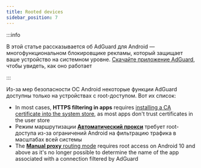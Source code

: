 ```yaml
---
title: Rooted devices
sidebar_position: 7
---
```


:::info

В этой статье рассказывается об AdGuard для Android — многофункциональном блокировщике рекламы, который защищает ваше устройство на системном уровне. [Скачайте приложение AdGuard](https://agrd.io/download-kb-adblock), чтобы увидеть, как оно работает

:::

Из-за мер безопасности ОС Android некоторые функции AdGuard доступны только на устройствах с root-доступом. Вот их список:

- In most cases, **HTTPS filtering in apps** requires [installing a CA certificate into the system store](/adguard-for-android/features/settings#security-certificates), as most apps don't trust certificates in the user store
- Режим маршрутизации [**Автоматический прокси**](/adguard-for-android/features/settings#routing-mode) требует root-доступа из-за ограничений Android на фильтрацию трафика в масштабах всей системы
- The [**Manual proxy** routing mode](/adguard-for-android/features/settings#routing-mode) requires root access on Android 10 and above as it's no longer possible to determine the name of the app associated with a connection filtered by AdGuard
